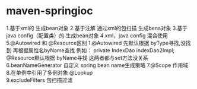 # maven-springioc
1.基于xml的  生成bean对象
2.基于注解 通过xml的包扫描 生成bena对象
3.基于java config（配置类）的 生成bean对象
4.xml，java config 混合使用
5.@Autowired 和 @Resource区别   1.@Autowired 先默认根据 byType寻找,没找到 再根据属性名byName查找 
例如：  private IndexDao indexDao2Impl;  @Resource默认根据 byName寻找 这两者都与set方法没关系
6.beanNameGenerator  自定义 spring bean name生成策略
7.@Scope 作用域
8.在单例中引用了多例对象  @Lookup  
9.excludeFilters  包扫描过滤
